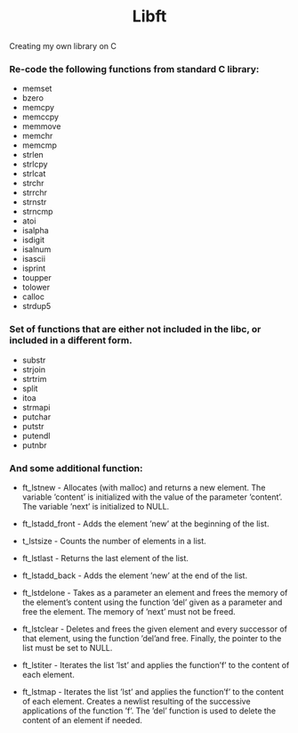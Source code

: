# <p align=center> Libft </p>

Creating my own library on C

### Re-code the following functions from standard C library:

- memset
- bzero
- memcpy
- memccpy
- memmove
- memchr
- memcmp
- strlen
- strlcpy
- strlcat
- strchr
- strrchr
- strnstr
- strncmp
- atoi
- isalpha
- isdigit
- isalnum
- isascii
- isprint
- toupper
- tolower
- calloc
- strdup5

### Set of functions that are either not included in the libc, or included in a different form. 

- substr
- strjoin
- strtrim
- split
- itoa
- strmapi
- putchar
- putstr
- putendl
- putnbr

### And some additional function:

- ft_lstnew - Allocates (with malloc) and returns a new element.  The variable ’content’ is initialized with the value of the parameter ’content’. The variable ’next’ is initialized to NULL.

- ft_lstadd_front - Adds the element ’new’ at the beginning of the list.

- t_lstsize - Counts the number of elements in a list.

- ft_lstlast - Returns the last element of the list.

- ft_lstadd_back - Adds the element ’new’ at the end of the list.

- ft_lstdelone - Takes as a parameter an element and frees the memory of the element’s content using the function ’del’ given as a parameter and free the element. The memory of ’next’ must not be freed.

- ft_lstclear - Deletes and frees the given element and every successor of that element, using the function ’del’and free. Finally, the pointer to the list must be set to NULL.

- ft_lstiter - Iterates the list ’lst’ and applies the function’f’ to the content of each element.

- ft_lstmap - Iterates the list ’lst’ and applies the function’f’ to the content of each element.  Creates a newlist resulting of the successive applications of the function ’f’.  The ’del’ function is used to delete the content of an element if needed.